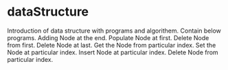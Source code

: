 # dataStructure
Introduction of data structure with programs and algorithem.
Contain below programs.
Adding Node at the end.
Populate Node at first.
Delete Node from first.
Delete Node at last.
Get the Node from particular index.
Set the Node at particular index.
Insert Node at particular index.
Delete Node from particular index.
